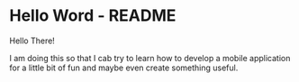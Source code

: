 Hello Word - README
===================

Hello There!

I am doing this so that I cab try to learn how to develop a mobile application for a little bit of fun and maybe even create something useful.
